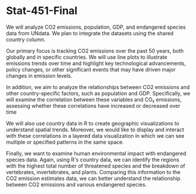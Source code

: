 # Stat-451-Final
We will analyze CO2 emissions, population, GDP, and endangered species data from UNdata. 
We plan to integrate the datasets using the shared country column. 

Our primary focus is tracking CO2 emissions over the past 50 years, both globally and in specific countries. We will use line plots to illustrate emissions trends over time and highlight key technological advancements, policy changes, or other significant events that may have driven major changes in emission levels.

In addition, we aim to analyze the relationships between CO2 emissions and other country-specific factors, such as population and GDP. Specifically, we will examine the correlation between these variables and CO₂ emissions, assessing whether these correlations have increased or decreased over time

We will also use country data in R to create geographic visualizations to understand spatial trends. Moreover, we would like to display and interact with these correlations in a layered data visualization in which we can see multiple or specified patterns in the same space.

Finally, we want to examine human environmental impact with endangered species data. Again, using R's country data, we can identify the regions with the highest total number of threatened species and the breakdown of vertebrates, invertebrates, and plants. Comparing this information to the CO2 emission estimates data, we can better understand the relationship between CO2 emissions and various endangered species.

